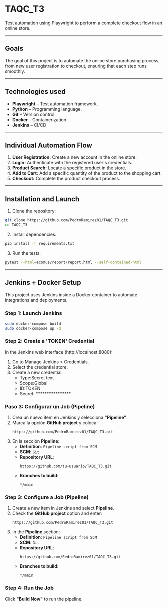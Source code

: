 # TAQC_T3

Test automation using Playwright to perform a complete checkout flow in an online store.

---

## Goals

The goal of this project is to automate the online store purchasing process, from new user registration to checkout, ensuring that each step runs smoothly.

---

## Technologies used

- **Playwright** – Test automation framework.
- **Python** – Programming language.
- **Git** – Version control.
- **Docker** – Containerization.
- **Jenkins** – CI/CD

---

## Individual Automation Flow

1. **User Registration:** Create a new account in the online store.
2. **Login:** Authenticate with the registered user's credentials.
3. **Product Search:** Locate a specific product in the store.
4. **Add to Cart:** Add a specific quantity of the product to the shopping cart.
5. **Checkout:** Complete the product checkout process.

---

## Installation and Launch

1. Clone the repository:

```bash
git clone https://github.com/PedroRamirez01/TAQC_T3.git
cd TAQC_T3
```

2. Install dependencies:

```bash
pip install -r requirements.txt
```

3. Run the tests:

```bash
pytest --html=ecomus/report/report.html --self-contained-html
```

---

## Jenkins + Docker Setup

This project uses Jenkins inside a Docker container to automate integrations and deployments.

### Step 1: Launch Jenkins

```bash
sudo docker-compose build
sudo docker-compose up -d
```

### Step 2: Create a 'TOKEN' Credential

In the Jenkins web interface (http://localhost:8080):

1. Go to Manage Jenkins > Credentials.
2. Select the credential store.
3. Create a new credential:
   - Type:Secret text
   - Scope:Global
   - ID:TOKEN
   - Secret: ****************

### Paso 3: Configurar un Job (Pipeline)

1. Crea un nuevo ítem en Jenkins y selecciona **"Pipeline"**.
2. Marca la opción **GitHub project** y coloca:
   ```
   https://github.com/PedroRamirez01/TAQC_T3.git
   ```
3. En la sección **Pipeline**:
   - **Definition**: `Pipeline script from SCM`
   - **SCM**: `Git`
   - **Repository URL**:
     ```
     https://github.com/tu-usuario/TAQC_T3.git
     ```
   - **Branches to build**:
     ```
     */main
     ```

### Step 3: Configure a Job (Pipeline)

1. Create a new item in Jenkins and select **Pipeline**.
2. Check the **GitHub project** option and enter:
   ```
   https://github.com/PedroRamirez01/TAQC_T3.git
   ```
3. In the **Pipeline** section:
   - **Definition**: `Pipeline script from SCM`
   - **SCM**: `Git`
   - **Repository URL**:
      ```
      https://github.com/PedroRamirez01/TAQC_T3.git
      ```
   - **Branches to build**:
      ```
      */main
      ```

### Step 4: Run the Job

Click **"Build Now"** to run the pipeline.
